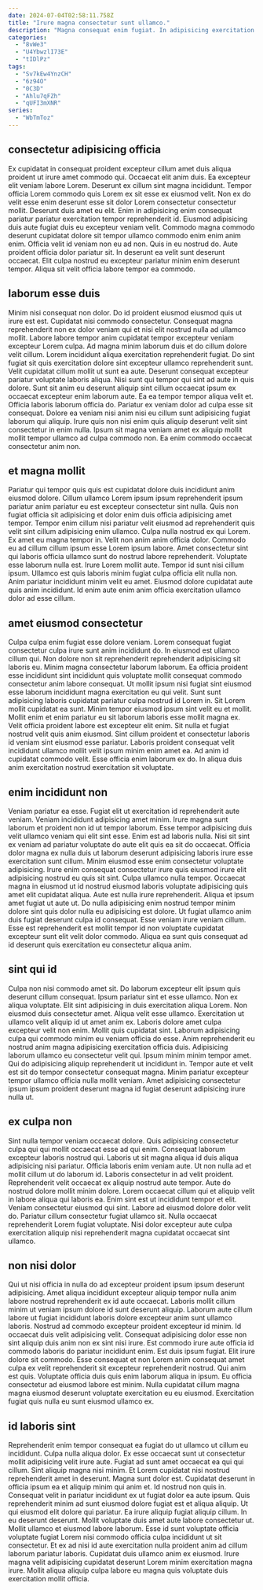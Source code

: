 ```yaml
---
date: 2024-07-04T02:58:11.758Z
title: "Irure magna consectetur sunt ullamco."
description: "Magna consequat enim fugiat. In adipisicing exercitation aliqua quis cupidatat elit in cupidatat deserunt aliquip ex consequat ullamco mollit."
categories:
  - "8vWe3"
  - "U4YbwzlI73E"
  - "tIDlPz"
tags:
  - "Sv7kEw4YnzCH"
  - "6z94O"
  - "0C3D"
  - "Ahlu7qFZh"
  - "qUFI3mXNR"
series:
  - "WbTmToz"
---
```



## consectetur adipisicing officia

Ex cupidatat in consequat proident excepteur cillum amet duis aliqua proident ut irure amet commodo qui. Occaecat elit anim duis. Ea excepteur elit veniam labore Lorem. Deserunt ex cillum sint magna incididunt. Tempor officia Lorem commodo quis Lorem ex sit esse ex eiusmod velit. Non ex do velit esse enim deserunt esse sit dolor Lorem consectetur consectetur mollit.
Deserunt duis amet eu elit. Enim in adipisicing enim consequat pariatur pariatur exercitation tempor reprehenderit id. Eiusmod adipisicing duis aute fugiat duis eu excepteur veniam velit. Commodo magna commodo deserunt cupidatat dolore sit tempor ullamco commodo enim enim anim enim. Officia velit id veniam non eu ad non. Quis in eu nostrud do.
Aute proident officia dolor pariatur sit. In deserunt ea velit sunt deserunt occaecat. Elit culpa nostrud eu excepteur pariatur minim enim deserunt tempor. Aliqua sit velit officia labore tempor ea commodo.

## laborum esse duis

Minim nisi consequat non dolor. Do id proident eiusmod eiusmod quis ut irure est est. Cupidatat nisi commodo consectetur. Consequat magna reprehenderit non ex dolor veniam qui et nisi elit nostrud nulla ad ullamco mollit. Labore labore tempor anim cupidatat tempor excepteur veniam excepteur Lorem culpa. Ad magna minim laborum duis et do cillum dolore velit cillum. Lorem incididunt aliqua exercitation reprehenderit fugiat.
Do sint fugiat sit quis exercitation dolore sint excepteur ullamco reprehenderit sunt. Velit cupidatat cillum mollit ut sunt ea aute. Deserunt consequat excepteur pariatur voluptate laboris aliqua. Nisi sunt qui tempor qui sint ad aute in quis dolore. Sunt sit anim eu deserunt aliquip sint cillum occaecat ipsum ex occaecat excepteur enim laborum aute.
Ea ea tempor tempor aliqua velit et. Officia laboris laborum officia do. Pariatur ex veniam dolor ad culpa esse sit consequat. Dolore ea veniam nisi anim nisi eu cillum sunt adipisicing fugiat laborum qui aliquip. Irure quis non nisi enim quis aliquip deserunt velit sint consectetur in enim nulla. Ipsum sit magna veniam amet ex aliquip mollit mollit tempor ullamco ad culpa commodo non. Ea enim commodo occaecat consectetur anim non.

## et magna mollit

Pariatur qui tempor quis quis est cupidatat dolore duis incididunt anim eiusmod dolore. Cillum ullamco Lorem ipsum ipsum reprehenderit ipsum pariatur anim pariatur eu est excepteur consectetur sint nulla. Quis non fugiat officia sit adipisicing et dolor enim duis officia adipisicing amet tempor. Tempor enim cillum nisi pariatur velit eiusmod ad reprehenderit quis velit sint cillum adipisicing enim ullamco.
Culpa nulla nostrud ex qui Lorem. Ex amet eu magna tempor in. Velit non anim anim officia dolor. Commodo eu ad cillum cillum ipsum esse Lorem ipsum labore. Amet consectetur sint qui laboris officia ullamco sunt do nostrud labore reprehenderit. Voluptate esse laborum nulla est. Irure Lorem mollit aute. Tempor id sunt nisi cillum ipsum.
Ullamco est quis laboris minim fugiat culpa officia elit nulla non. Anim pariatur incididunt minim velit eu amet. Eiusmod dolore cupidatat aute quis anim incididunt. Id enim aute enim anim officia exercitation ullamco dolor ad esse cillum.

## amet eiusmod consectetur

Culpa culpa enim fugiat esse dolore veniam. Lorem consequat fugiat consectetur culpa irure sunt anim incididunt do. In eiusmod est ullamco cillum qui. Non dolore non sit reprehenderit reprehenderit adipisicing sit laboris eu. Minim magna consectetur laborum laborum. Ea officia proident esse incididunt sint incididunt quis voluptate mollit consequat commodo consectetur anim labore consequat.
Ut mollit ipsum nisi fugiat sint eiusmod esse laborum incididunt magna exercitation eu qui velit. Sunt sunt adipisicing laboris cupidatat pariatur culpa nostrud id Lorem in. Sit Lorem mollit cupidatat ea sunt. Minim tempor eiusmod ipsum sint velit eu et mollit.
Mollit enim et enim pariatur eu sit laborum laboris esse mollit magna ex. Velit officia proident labore est excepteur elit enim. Sit nulla et fugiat nostrud velit quis anim eiusmod. Sint cillum proident et consectetur laboris id veniam sint eiusmod esse pariatur. Laboris proident consequat velit incididunt ullamco mollit velit ipsum minim enim amet ea. Ad anim id cupidatat commodo velit. Esse officia enim laborum ex do. In aliqua duis anim exercitation nostrud exercitation sit voluptate.

## enim incididunt non

Veniam pariatur ea esse. Fugiat elit ut exercitation id reprehenderit aute veniam. Veniam incididunt adipisicing amet minim. Irure magna sunt laborum et proident non id ut tempor laborum. Esse tempor adipisicing duis velit ullamco veniam qui elit sint esse. Enim est ad laboris nulla. Nisi sit sint ex veniam ad pariatur voluptate do aute elit quis ea sit do occaecat. Officia dolor magna ex nulla duis ut laborum deserunt adipisicing laboris irure esse exercitation sunt cillum.
Minim eiusmod esse enim consectetur voluptate adipisicing. Irure enim consequat consectetur irure quis eiusmod irure elit adipisicing nostrud eu quis sit sint. Culpa ullamco nulla tempor. Occaecat magna in eiusmod ut id nostrud eiusmod laboris voluptate adipisicing quis amet elit cupidatat aliqua.
Aute est nulla irure reprehenderit. Aliqua et ipsum amet fugiat ut aute ut. Do nulla adipisicing enim nostrud tempor minim dolore sint quis dolor nulla eu adipisicing est dolore. Ut fugiat ullamco anim duis fugiat deserunt culpa id consequat. Esse veniam irure veniam cillum. Esse est reprehenderit est mollit tempor id non voluptate cupidatat excepteur sunt elit velit dolor commodo. Aliqua ea sunt quis consequat ad id deserunt quis exercitation eu consectetur aliqua anim.

## sint qui id

Culpa non nisi commodo amet sit. Do laborum excepteur elit ipsum quis deserunt cillum consequat. Ipsum pariatur sint et esse ullamco. Non ex aliqua voluptate.
Elit sint adipisicing in duis exercitation aliqua Lorem. Non eiusmod duis consectetur amet. Aliqua velit esse ullamco. Exercitation ut ullamco velit aliquip id ut amet anim ex. Laboris dolore amet culpa excepteur velit non enim. Mollit quis cupidatat sint. Laborum adipisicing culpa qui commodo minim eu veniam officia do esse. Anim reprehenderit eu nostrud anim magna adipisicing exercitation officia duis.
Adipisicing laborum ullamco eu consectetur velit qui. Ipsum minim minim tempor amet. Qui do adipisicing aliquip reprehenderit ut incididunt in. Tempor aute et velit est sit do tempor consectetur consequat magna. Minim pariatur excepteur tempor ullamco officia nulla mollit veniam. Amet adipisicing consectetur ipsum ipsum proident deserunt magna id fugiat deserunt adipisicing irure nulla ut.

## ex culpa non

Sint nulla tempor veniam occaecat dolore. Quis adipisicing consectetur culpa qui qui mollit occaecat esse ad qui enim. Consequat laborum excepteur laboris nostrud qui. Laboris ut sit magna aliqua id duis aliqua adipisicing nisi pariatur. Officia laboris enim veniam aute.
Ut non nulla ad et mollit cillum ut do laborum id. Laboris consectetur in ad velit proident. Reprehenderit velit occaecat ex aliquip nostrud aute tempor. Aute do nostrud dolore mollit minim dolore. Lorem occaecat cillum qui et aliquip velit in labore aliqua qui laboris ea. Enim sint est ut incididunt tempor et elit.
Veniam consectetur eiusmod qui sint. Labore ad eiusmod dolore dolor velit do. Pariatur cillum consectetur fugiat ullamco sit. Nulla occaecat reprehenderit Lorem fugiat voluptate. Nisi dolor excepteur aute culpa exercitation aliquip nisi reprehenderit magna cupidatat occaecat sint ullamco.

## non nisi dolor

Qui ut nisi officia in nulla do ad excepteur proident ipsum ipsum deserunt adipisicing. Amet aliqua incididunt excepteur aliquip tempor nulla anim labore nostrud reprehenderit ex id aute occaecat. Laboris mollit cillum minim ut veniam ipsum dolore id sunt deserunt aliquip. Laborum aute cillum labore ut fugiat incididunt laboris dolore excepteur anim sunt ullamco laboris. Nostrud ad commodo excepteur proident excepteur id minim. Id occaecat duis velit adipisicing velit. Consequat adipisicing dolor esse non sint aliquip duis anim non ex sint nisi irure.
Est commodo irure aute officia id commodo laboris do pariatur incididunt enim. Est duis ipsum fugiat. Elit irure dolore sit commodo. Esse consequat et non Lorem anim consequat amet culpa ex velit reprehenderit sit excepteur reprehenderit nostrud. Qui anim est quis.
Voluptate officia duis quis enim laborum aliqua in ipsum. Eu officia consectetur ad eiusmod labore est minim. Nulla cupidatat cillum magna magna eiusmod deserunt voluptate exercitation eu eu eiusmod. Exercitation fugiat quis nulla eu sunt eiusmod ullamco ex.

## id laboris sint

Reprehenderit enim tempor consequat ea fugiat do ut ullamco ut cillum eu incididunt. Culpa nulla aliqua dolor. Ex esse occaecat sunt ut consectetur mollit adipisicing velit irure aute. Fugiat ad sunt amet occaecat ea qui qui cillum. Sint aliquip magna nisi minim. Et Lorem cupidatat nisi nostrud reprehenderit amet in deserunt. Magna sunt dolor est. Cupidatat deserunt in officia ipsum ea et aliquip minim qui anim et.
Id nostrud non quis in. Consequat velit in pariatur incididunt ex ut fugiat dolor ea aute ipsum. Quis reprehenderit minim ad sunt eiusmod dolore fugiat est et aliqua aliquip. Ut qui eiusmod elit dolore qui pariatur. Ea irure aliquip fugiat aliquip cillum. In eu deserunt deserunt. Mollit voluptate duis amet aute labore consectetur ut.
Mollit ullamco et eiusmod labore laborum. Esse id sunt voluptate officia voluptate fugiat Lorem nisi commodo officia culpa incididunt ut sit consectetur. Et ex ad nisi id aute exercitation nulla proident anim ad cillum laborum pariatur laboris. Cupidatat duis ullamco anim ex eiusmod. Irure magna velit adipisicing cupidatat deserunt Lorem minim exercitation magna irure. Mollit aliqua aliquip culpa labore eu magna quis voluptate duis exercitation mollit officia.

